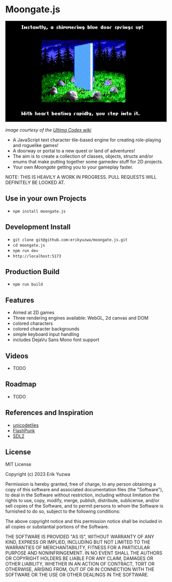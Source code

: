 # Moongate.js

![](./screenshot.jpg)

*image courtesy of the [Ultima Codex wiki](https://wiki.ultimacodex.com/wiki/Moongate)*

- A JavaScript text character tile-based engine for creating role-playing and roguelike games!
- A doorway or portal to a new quest or land of adventures!
- The aim is to create a collection of classes, objects, structs and/or enums that make putting together
some gamedev stuff for 2D projects.
- Your own *Moongate* getting you to your gameplay faster.


NOTE: THIS IS HEAVILY A WORK IN PROGRESS. PULL REQUESTS WILL DEFINITELY BE LOOKED AT.

## Use in your own Projects

- `npm install moongate.js`


## Development Install

- `git clone git@github.com:erikyuzwa/moongate.js.git`
- `cd moongate.js`
- `npm run dev`
- `http://localhost:5173`

## Production Build

- `npm run build`

## Features

- Aimed at 2D games
- Three rendering engines available: WebGL, 2d canvas and DOM
- colored characters
- colored character backgrounds
- simple keyboard input handling
- includes DejaVu Sans Mono font support

## Videos

- TODO

## Roadmap

- TODO

## References and Inspiration

- [unicodetiles](https://github.com/tapio/unicodetiles.js)
- [FlashPunk](http://useflashpunk.net/)
- [SDL2](https://libsdl.org/)

## License

MIT License

Copyright (c) 2023 Erik Yuzwa

Permission is hereby granted, free of charge, to any person obtaining a copy
of this software and associated documentation files (the "Software"), to deal
in the Software without restriction, including without limitation the rights
to use, copy, modify, merge, publish, distribute, sublicense, and/or sell
copies of the Software, and to permit persons to whom the Software is
furnished to do so, subject to the following conditions:

The above copyright notice and this permission notice shall be included in all
copies or substantial portions of the Software.

THE SOFTWARE IS PROVIDED "AS IS", WITHOUT WARRANTY OF ANY KIND, EXPRESS OR
IMPLIED, INCLUDING BUT NOT LIMITED TO THE WARRANTIES OF MERCHANTABILITY,
FITNESS FOR A PARTICULAR PURPOSE AND NONINFRINGEMENT. IN NO EVENT SHALL THE
AUTHORS OR COPYRIGHT HOLDERS BE LIABLE FOR ANY CLAIM, DAMAGES OR OTHER
LIABILITY, WHETHER IN AN ACTION OF CONTRACT, TORT OR OTHERWISE, ARISING FROM,
OUT OF OR IN CONNECTION WITH THE SOFTWARE OR THE USE OR OTHER DEALINGS IN THE
SOFTWARE.
